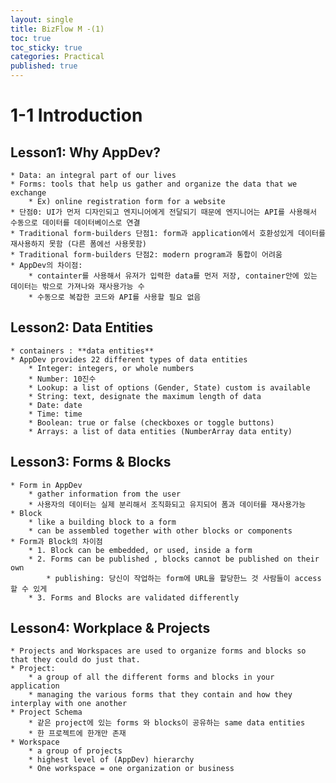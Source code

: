 ```yaml
---
layout: single
title: BizFlow M -(1)
toc: true
toc_sticky: true
categories: Practical
published: true
---
```


# 1-1 Introduction
## Lesson1: Why AppDev?
    * Data: an integral part of our lives
    * Forms: tools that help us gather and organize the data that we exchange
        * Ex) online registration form for a website
    * 단점0: UI가 먼저 디자인되고 엔지니어에게 전달되기 때문에 엔지니어는 API를 사용해서 수동으로 데이터를 데이터베이스로 연결
    * Traditional form-builders 단점1: form과 application에서 호환성있게 데이터를 재사용하지 못함 (다른 폼에선 사용못함)
    * Traditional form-builders 단점2: modern program과 통합이 어려움
    * AppDev의 차이점: 
        * containter를 사용해서 유저가 입력한 data를 먼저 저장, container안에 있는 데이터는 밖으로 가져나와 재사용가능 수
        * 수동으로 복잡한 코드와 API를 사용할 필요 없음
## Lesson2: Data Entities
    * containers : **data entities**
    * AppDev provides 22 different types of data entities 
        * Integer: integers, or whole numbers
        * Number: 10진수
        * Lookup: a list of options (Gender, State) custom is available
        * String: text, designate the maximum length of data
        * Date: date
        * Time: time
        * Boolean: true or false (checkboxes or toggle buttons)
        * Arrays: a list of data entities (NumberArray data entity)
## Lesson3: Forms & Blocks
    * Form in AppDev
        * gather information from the user
        * 사용자의 데이터는 실제 분리해서 조직화되고 유지되어 폼과 데이터를 재사용가능
    * Block
        * like a building block to a form
        * can be assembled together with other blocks or components
    * Form과 Block의 차이점
        * 1. Block can be embedded, or used, inside a form
        * 2. Forms can be published , blocks cannot be published on their own
            * publishing: 당신이 작업하는 form에 URL을 할당한느 것 사람들이 access 할 수 있게
        * 3. Forms and Blocks are validated differently
## Lesson4: Workplace & Projects
    * Projects and Workspaces are used to organize forms and blocks so that they could do just that.
    * Project: 
        * a group of all the different forms and blocks in your application
        * managing the various forms that they contain and how they interplay with one another
    * Project Schema
        * 같은 project에 있는 forms 와 blocks이 공유하는 same data entities
        * 한 프로젝트에 한개만 존재
    * Workspace 
        * a group of projects
        * highest level of (AppDev) hierarchy
        * One workspace = one organization or business
